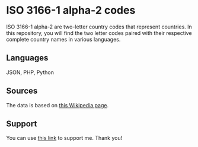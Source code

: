 # ISO 3166-1 alpha-2 codes

ISO 3166-1 alpha-2 are two-letter country codes that represent countries. In this repository, you will find the two letter codes paired with their respective complete country names in various languages. 

## Languages
JSON, PHP, Python

## Sources
The data is based on [this Wikipedia page](https://en.wikipedia.org/wiki/ISO_3166-1_alpha-2).

## Support
You can use [this link](https://www.buymeacoffee.com/samuelryc) to support me. Thank you!
